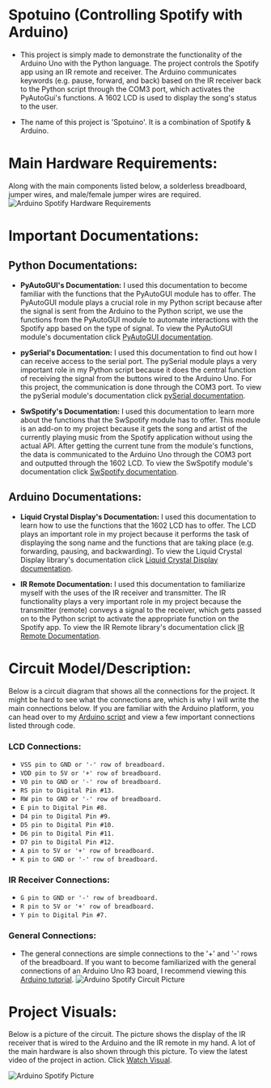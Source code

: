 # Spotuino (Controlling Spotify with Arduino)

- This project is simply made to demonstrate the functionality of the Arduino Uno with the Python language. The project controls the Spotify app using an IR remote and receiver. The Arduino communicates keywords (e.g. pause, forward, and back) based on the IR receiver back to the Python script through the COM3 port, which activates the PyAutoGui's functions. A 1602 LCD is used to display the song's status to the user.

- The name of this project is 'Spotuino'. It is a combination of Spotify & Arduino.

# Main Hardware Requirements:
Along with the main components listed below, a solderless breadboard, jumper wires, and male/female jumper wires are required.
![Arduino Spotify Hardware Requirements](https://user-images.githubusercontent.com/81925146/130687263-7e03b568-043c-48af-99ae-c72797164afc.png)

# Important Documentations:
## Python Documentations:
- **PyAutoGUI's Documentation:** I used this documentation to become familiar with the functions that the PyAutoGUI module has to offer. The PyAutoGUI module plays a crucial role in my Python script because after the signal is sent from the Arduino to the Python script, we use the functions from the PyAutoGUI module to automate interactions with the Spotify app based on the type of signal. To view the PyAutoGUI module's documentation click [PyAutoGUI documentation](https://pyautogui.readthedocs.io/en/latest/#).

- **pySerial's Documentation:** I used this documentation to find out how I can receive access to the serial port. The pySerial module plays a very important role in my Python script because it does the central function of receiving the signal from the buttons wired to the Arduino Uno. For this project, the communication is done through the COM3 port. To view the pySerial module's documentation click [pySerial documentation](https://pyserial.readthedocs.io/en/latest/index.html).

- **SwSpotify's Documentation:** I used this documentation to learn more about the functions that the SwSpotify module has to offer. This module is an add-on to my project because it gets the song and artist of the currently playing music from the Spotify application without using the actual API. After getting the current tune from the module's functions, the data is communicated to the Arduino Uno through the COM3 port and outputted through the 1602 LCD. To view the SwSpotify module's documentation click [SwSpotify documentation](https://pypi.org/project/SwSpotify/).

## Arduino Documentations:
- **Liquid Crystal Display's Documentation:** I used this documentation to learn how to use the functions that the 1602 LCD has to offer. The LCD plays an important role in my project because it performs the task of displaying the song name and the functions that are taking place (e.g. forwarding, pausing, and backwarding). To view the Liquid Crystal Display library's documentation click [Liquid Crystal Display documentation](https://www.arduino.cc/en/Reference/LiquidCrystal).

- **IR Remote Documentation:** I used this documentation to familiarize myself with the uses of the IR receiver and transmitter. The IR functionality plays a very important role in my project because the transmitter (remote) conveys a signal to the receiver, which gets passed on to the Python script to activate the appropriate function on the Spotify app. To view the IR Remote library's documentation click [IR Remote Documentation](https://github.com/Arduino-IRremote/Arduino-IRremote).

# Circuit Model/Description:

Below is a circuit diagram that shows all the connections for the project. It might be hard to see what the connections are, which is why I will write the main connections below. If you are familiar with the Arduino platform, you can head over to my [Arduino script](https://github.com/akkik04/Arduino-Controlled-Spotify/blob/main/Arduino-Controlled-Spotify/SpotifyController.ino) and view a few important connections listed through code.

### LCD Connections:
- `VSS pin to GND or '-' row of breadboard.`
- `VDD pin to 5V or '+' row of breadboard.`
- `V0 pin to GND or '-' row of breadboard.`
- `RS pin to Digital Pin #13.`
- `RW pin to GND or '-' row of breadboard.`
- `E pin to Digital Pin #8.`
- `D4 pin to Digital Pin #9.`
- `D5 pin to Digital Pin #10.`
- `D6 pin to Digital Pin #11.`
- `D7 pin to Digital Pin #12.`
- `A pin to 5V or '+' row of breadboard.`
- `K pin to GND or '-' row of breadboard.`

### IR Receiver Connections:
- `G pin to GND or '-' row of breadboard.`
- `R pin to 5V or '+' row of breadboard.`
- `Y pin to Digital Pin #7.`

### General Connections:

- The general connections are simple connections to the '+' and '-' rows of the breadboard. If you want to become familiarized with the general connections of an Arduino Uno R3 board, I recommend viewing this [Arduino tutorial](https://www.arduino.cc/en/Tutorial/HomePage).
![Arduino Spotify Circuit Picture](https://user-images.githubusercontent.com/81925146/130706677-0af51318-2e6b-4951-8271-53b583be8b2d.png)


# Project Visuals:

Below is a picture of the circuit. The picture shows the display of the IR receiver that is wired to the Arduino and the IR remote in my hand. A lot of the main hardware is also shown through this picture. To view the latest video of the project in action. Click [Watch Visual](https://github.com/akkik04/Spotuino/blob/main/Project-Visuals/Updated-Visuals/Arduino%20Spotify%20Latest%20Video.MOV).

![Arduino Spotify Picture](https://user-images.githubusercontent.com/81925146/130685849-ff74278f-203d-4485-8f56-47ee03715de7.jpeg)
